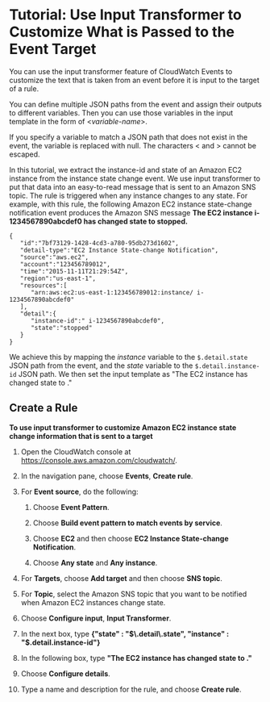 # Tutorial: Use Input Transformer to Customize What is Passed to the Event Target<a name="CloudWatch-Events-Input-Transformer-Tutorial"></a>

You can use the input transformer feature of CloudWatch Events to customize the text that is taken from an event before it is input to the target of a rule\. 

You can define multiple JSON paths from the event and assign their outputs to different variables\. Then you can use those variables in the input template in the form of <*variable\-name*>\.

If you specify a variable to match a JSON path that does not exist in the event, the variable is replaced with null\. The characters < and > cannot be escaped\.

In this tutorial, we extract the instance\-id and state of an Amazon EC2 instance from the instance state change event\. We use input transformer to put that data into an easy\-to\-read message that is sent to an Amazon SNS topic\. The rule is triggered when any instance changes to any state\. For example, with this rule, the following Amazon EC2 instance state\-change notification event produces the Amazon SNS message **The EC2 instance i\-1234567890abcdef0 has changed state to stopped\.**

```
{
   "id":"7bf73129-1428-4cd3-a780-95db273d1602",
   "detail-type":"EC2 Instance State-change Notification",
   "source":"aws.ec2",
   "account":"123456789012",
   "time":"2015-11-11T21:29:54Z",
   "region":"us-east-1",
   "resources":[
      "arn:aws:ec2:us-east-1:123456789012:instance/ i-1234567890abcdef0"
   ],
   "detail":{
      "instance-id":" i-1234567890abcdef0",
      "state":"stopped"
   }
}
```

We achieve this by mapping the *instance* variable to the `$.detail.state` JSON path from the event, and the *state* variable to the `$.detail.instance-id` JSON path\. We then set the input template as "The EC2 instance <instance> has changed state to <state>\."

## Create a Rule<a name="input-transformer-create-rule"></a>

**To use input transformer to customize Amazon EC2 instance state change information that is sent to a target**

1. Open the CloudWatch console at [https://console\.aws\.amazon\.com/cloudwatch/](https://console.aws.amazon.com/cloudwatch/)\.

1. In the navigation pane, choose **Events**, **Create rule**\.

1. For **Event source**, do the following:

   1. Choose **Event Pattern**\.

   1. Choose **Build event pattern to match events by service**\.

   1. Choose **EC2** and then choose **EC2 Instance State\-change Notification**\.

   1. Choose **Any state** and **Any instance**\.

1. For **Targets**, choose **Add target** and then choose **SNS topic**\.

1. For **Topic**, select the Amazon SNS topic that you want to be notified when Amazon EC2 instances change state\.

1. Choose **Configure input**, **Input Transformer**\.

1. In the next box, type **\{"state" : "$\.detail\.state", "instance" : "$\.detail\.instance\-id"\}**

1. In the following box, type **"The EC2 instance <instance> has changed state to <state>\."**

1. Choose **Configure details**\.

1. Type a name and description for the rule, and choose **Create rule**\.